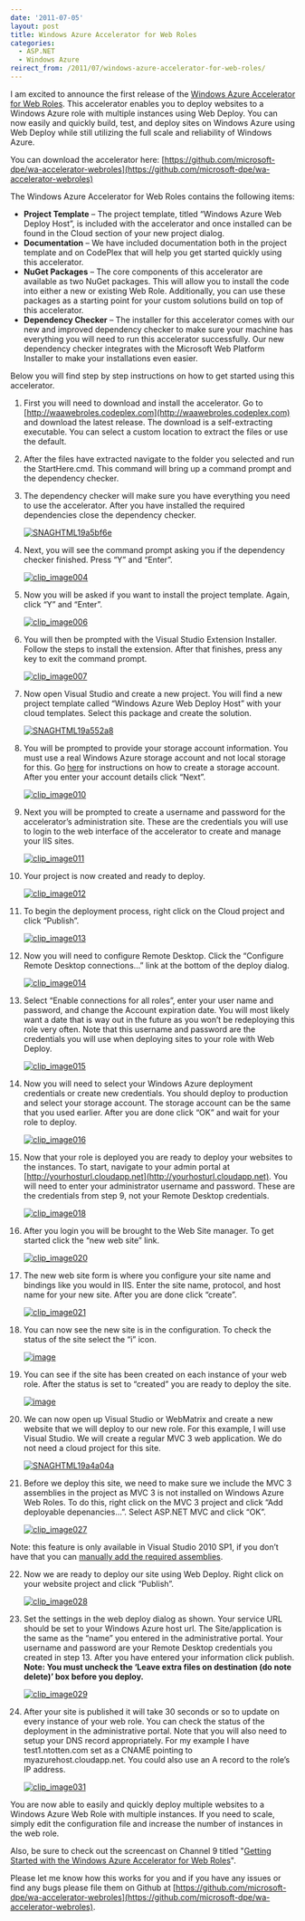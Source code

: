 ```yaml
---
date: '2011-07-05'
layout: post
title: Windows Azure Accelerator for Web Roles
categories:
  - ASP.NET
  - Windows Azure
reirect_from: /2011/07/windows-azure-accelerator-for-web-roles/
---
```


I am excited to announce the first release of the [Windows Azure Accelerator for Web Roles](https://github.com/microsoft-dpe/wa-accelerator-webroles). This accelerator enables you to deploy websites to a Windows Azure role with multiple instances using Web Deploy. You can now easily and quickly build, test, and deploy sites on Windows Azure using Web Deploy while still utilizing the full scale and reliability of Windows Azure.

You can download the accelerator here: [https://github.com/microsoft-dpe/wa-accelerator-webroles](https://github.com/microsoft-dpe/wa-accelerator-webroles)

The Windows Azure Accelerator for Web Roles contains the following items:

* **Project Template** – The project template, titled “Windows Azure Web Deploy Host”, is included with the accelerator and once installed can be found in the Cloud section of your new project dialog.
* **Documentation** – We have included documentation both in the project template and on CodePlex that will help you get started quickly using this accelerator.
* **NuGet Packages** – The core components of this accelerator are available as two NuGet packages. This will allow you to install the code into either a new or existing Web Role. Additionally, you can use these packages as a starting point for your custom solutions build on top of this accelerator.
* **Dependency Checker** – The installer for this accelerator comes with our new and improved dependency checker to make sure your machine has everything you will need to run this accelerator successfully. Our new dependency checker integrates with the Microsoft Web Platform Installer to make your installations even easier.

Below you will find step by step instructions on how to get started using this accelerator.

1. First you will need to download and install the accelerator. Go to [http://waawebroles.codeplex.com](http://waawebroles.codeplex.com) and download the latest release. The download is a self-extracting executable. You can select a custom location to extract the files or use the default.

2. After the files have extracted navigate to the folder you selected and run the StartHere.cmd. This command will bring up a command prompt and the dependency checker.

3. The dependency checker will make sure you have everything you need to use the accelerator. After you have installed the required dependencies close the dependency checker.

    [![SNAGHTML19a5bf6e](/images/2011/07/snaghtml19a5bf6e_thumb.png)](/images/2011/07/snaghtml19a5bf6e.png)

4. Next, you will see the command prompt asking you if the dependency checker finished. Press “Y” and “Enter”.

    [![clip_image004](/images/2011/07/clip_image004_thumb.png)](/images/2011/07/clip_image004.png)

5. Now you will be asked if you want to install the project template. Again, click “Y” and “Enter”.

    [![clip_image006](/images/2011/07/clip_image006_thumb.png)](/images/2011/07/clip_image006.png)

6. You will then be prompted with the Visual Studio Extension Installer. Follow the steps to install the extension. After that finishes, press any key to exit the command prompt.

    [![clip_image007](/images/2011/07/clip_image007_thumb.png)](/images/2011/07/clip_image007.png)

7. Now open Visual Studio and create a new project. You will find a new project template called “Windows Azure Web Deploy Host” with your cloud templates. Select this package and create the solution.

    [![SNAGHTML19a552a8](/images/2011/07/snaghtml19a552a8_thumb.png)](/images/2011/07/snaghtml19a552a8.png)

8. You will be prompted to provide your storage account information. You must use a real Windows Azure storage account and not local storage for this. Go [here](http://go.microsoft.com/fwlink/?LinkID=220754) for instructions on how to create a storage account. After you enter your account details click “Next”.

    [![clip_image010](/images/2011/07/clip_image010_thumb.png)](/images/2011/07/clip_image010.png)

9. Next you will be prompted to create a username and password for the accelerator’s administration site. These are the credentials you will use to login to the web interface of the accelerator to create and manage your IIS sites.

    [![clip_image011](/images/2011/07/clip_image011_thumb.png)](/images/2011/07/clip_image011.png)

10. Your project is now created and ready to deploy.

    [![clip_image012](/images/2011/07/clip_image012_thumb.png)](/images/2011/07/clip_image012.png)

11. To begin the deployment process, right click on the Cloud project and click “Publish”.

    [![clip_image013](/images/2011/07/clip_image013_thumb.png)](/images/2011/07/clip_image013.png)

12. Now you will need to configure Remote Desktop. Click the “Configure Remote Desktop connections…” link at the bottom of the deploy dialog.

    [![clip_image014](/images/2011/07/clip_image014_thumb.png)](/images/2011/07/clip_image014.png)

13. Select “Enable connections for all roles”, enter your user name and password, and change the Account expiration date. You will most likely want a date that is way out in the future as you won’t be redeploying this role very often. Note that this username and password are the credentials you will use when deploying sites to your role with Web Deploy.

    [![clip_image015](/images/2011/07/clip_image015_thumb.png)](/images/2011/07/clip_image015.png)

14. Now you will need to select your Windows Azure deployment credentials or create new credentials. You should deploy to production and select your storage account. The storage account can be the same that you used earlier. After you are done click “OK” and wait for your role to deploy.

    [![clip_image016](/images/2011/07/clip_image016_thumb.png)](/images/2011/07/clip_image016.png)

15. Now that your role is deployed you are ready to deploy your websites to the instances. To start, navigate to your admin portal at [http://yourhosturl.cloudapp.net](http://yourhosturl.cloudapp.net). You will need to enter your administrator username and password. These are the credentials from step 9, not your Remote Desktop credentials.

    [![clip_image018](/images/2011/07/clip_image018_thumb.png)](/images/2011/07/clip_image018.png)

16. After you login you will be brought to the Web Site manager. To get started click the “new web site” link.

    [![clip_image020](/images/2011/07/clip_image020_thumb.png)](/images/2011/07/clip_image020.png)

17. The new web site form is where you configure your site name and bindings like you would in IIS. Enter the site name, protocol, and host name for your new site. After you are done click “create”.

    [![clip_image021](/images/2011/07/clip_image021_thumb.png)](/images/2011/07/clip_image021.png)

18. You can now see the new site is in the configuration. To check the status of the site select the “i” icon.

    [![image](/images/2011/07/image_thumb.png)](/images/2011/07/image.png)

19. You can see if the site has been created on each instance of your web role. After the status is set to “created” you are ready to deploy the site.

    [![image](/images/2011/07/image_thumb1.png)](/images/2011/07/image1.png)

20. We can now open up Visual Studio or WebMatrix and create a new website that we will deploy to our new role. For this example, I will use Visual Studio. We will create a regular MVC 3 web application. We do not need a cloud project for this site.

    [![SNAGHTML19a4a04a](/images/2011/07/snaghtml19a4a04a_thumb.png)](/images/2011/07/snaghtml19a4a04a.png)

21. Before we deploy this site, we need to make sure we include the MVC 3 assemblies in the project as MVC 3 is not installed on Windows Azure Web Roles. To do this, right click on the MVC 3 project and click “Add deployable depenancies…”. Select ASP.NET MVC and click “OK”.

    [![clip_image027](/images/2011/07/clip_image027_thumb.png)](/images/2011/07/clip_image027.png)

Note: this feature is only available in Visual Studio 2010 SP1, if you don’t have that you can [manually add the required assemblies](http://www.hanselman.com/blog/BINDeployingASPNETMVC3WithRazorToAWindowsServerWithoutMVCInstalled.aspx).

22. Now we are ready to deploy our site using Web Deploy. Right click on your website project and click “Publish”.

    [![clip_image028](/images/2011/07/clip_image028_thumb.png)](/images/2011/07/clip_image028.png)

23. Set the settings in the web deploy dialog as shown. Your service URL should be set to your Windows Azure host url. The Site/application is the same as the “name” you entered in the administrative portal. Your username and password are your Remote Desktop credentials you created in step 13. After you have entered your information click publish. **Note: You must uncheck the ‘Leave extra files on destination (do note delete)’ box before you deploy.**

    [![clip_image029](/images/2011/07/clip_image029_thumb.png)](/images/2011/07/clip_image029.png)

24. After your site is published it will take 30 seconds or so to update on every instance of your web role. You can check the status of the deployment in the administrative portal. Note that you will also need to setup your DNS record appropriately. For my example I have test1.ntotten.com set as a CNAME pointing to myazurehost.cloudapp.net. You could also use an A record to the role’s IP address.

    [![clip_image031](/images/2011/07/clip_image031_thumb.png)](/images/2011/07/clip_image031.png)

You are now able to easily and quickly deploy multiple websites to a Windows Azure Web Role with multiple instances. If you need to scale, simply edit the configuration file and increase the number of instances in the web role.

Also, be sure to check out the screencast on Channel 9 titled "[Getting Started with the Windows Azure Accelerator for Web Roles](http://channel9.msdn.com/posts/Getting-Started-with-the-Windows-Azure-Accelerator-for-Web-Roles)".

Please let me know how this works for you and if you have any issues or find any bugs please file them on Github at [https://github.com/microsoft-dpe/wa-accelerator-webroles](https://github.com/microsoft-dpe/wa-accelerator-webroles).

